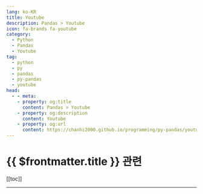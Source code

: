 ```yaml
---
lang: ko-KR
title: Youtube
description: Pandas > Youtube
icon: fa-brands fa-youtube
category: 
  - Python
  - Pandas
  - Youtube
tag: 
  - python
  - py
  - pandas
  - py-pandas
  - youtube
head:
  - - meta:
    - property: og:title
      content: Pandas > Youtube
    - property: og:description
      content: Youtube
    - property: og:url
      content: https://chanhi2000.github.io/programming/py-pandas/youtube.html
---
```


# {{ $frontmatter.title }} 관련

[[toc]]

---

<MyYouTubeItems jsonName="yu-KeithGalli" /><!-- Keith Galli -->
<MyYouTubeItems jsonName="yu-pandas-data-studio" /><!-- 판다스 스튜디오 -->

<TagLinks />